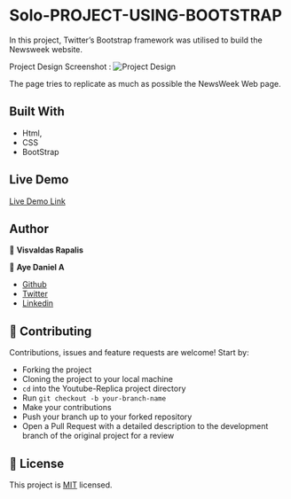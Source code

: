 # Solo-PROJECT-USING-BOOTSTRAP

In this project, Twitter’s Bootstrap framework was utilised to build the Newsweek website.

Project Design Screenshot : ![Project Design](images/project-image.JPG)

The page tries to replicate as much as possible the NewsWeek Web page.

## Built With

- Html,
- CSS
- BootStrap

## Live Demo

[Live Demo Link]()

## Author

👤 **Visvaldas Rapalis**

👤 **Aye Daniel A**

- [Github](https://github.com/Alaska01)
- [Twitter](https://twitter.com/AyeAsoo)
- [Linkedin](https://www.linkedin.com/in/daniel-asoo-aye-178500140/)

## 🤝 Contributing

Contributions, issues and feature requests are welcome! Start by:

- Forking the project
- Cloning the project to your local machine
- `cd` into the Youtube-Replica project directory
- Run `git checkout -b your-branch-name`
- Make your contributions
- Push your branch up to your forked repository
- Open a Pull Request with a detailed description to the development branch of the original project for a review

## 📝 License

This project is [MIT](https://opensource.org/licenses/MIT) licensed.
